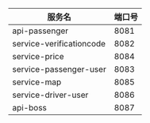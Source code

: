 |服务名 | 端口号  |
|--- |------|
|api-passenger | 8081 |
|service-verificationcode | 8082 |
|service-price | 8084 |
|service-passenger-user | 8083 |
|service-map | 8085 |
|service-driver-user | 8086 |
|api-boss | 8087 |
